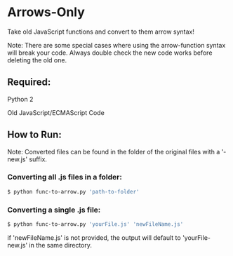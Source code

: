 # Arrows-Only
Take old JavaScript functions and convert to them arrow syntax!

Note: There are some special cases where using the arrow-function syntax will break your code. Always double check the new code works before deleting the old one.

## Required:
Python 2

Old JavaScript/ECMAScript Code

## How to Run:
Note: Converted files can be found in the folder of the original files with a '-new.js' suffix.
### Converting all .js files in a folder:
```bash
$ python func-to-arrow.py 'path-to-folder'
```

### Converting a single .js file:
```bash
$ python func-to-arrow.py 'yourFile.js' 'newFileName.js'
```
if 'newFileName.js' is not provided, the output will default to 'yourFile-new.js' in the same directory.
